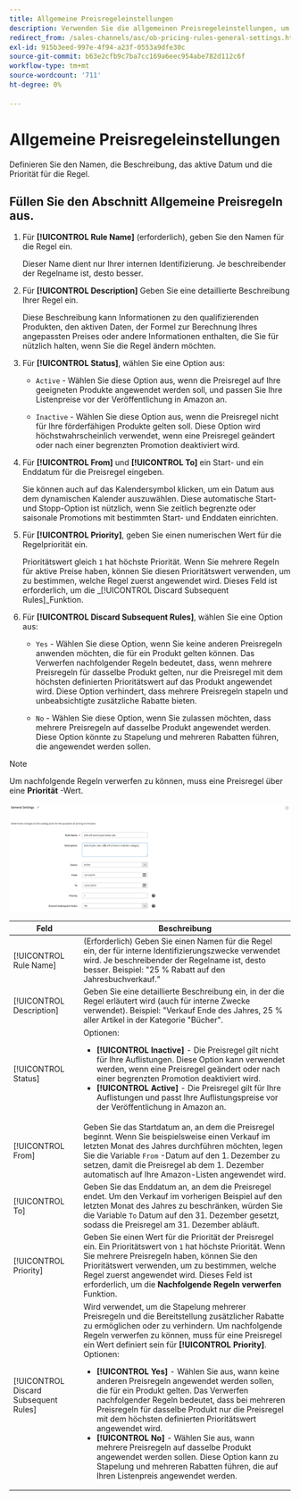 ```yaml
---
title: Allgemeine Preisregeleinstellungen
description: Verwenden Sie die allgemeinen Preisregeleinstellungen, um die Hauptmerkmale einer Regel für den Börsennotierungspreis zu definieren.
redirect_from: /sales-channels/asc/ob-pricing-rules-general-settings.html
exl-id: 915b3eed-997e-4f94-a23f-0553a9dfe30c
source-git-commit: b63e2cfb9c7ba7cc169a6eec954abe782d112c6f
workflow-type: tm+mt
source-wordcount: '711'
ht-degree: 0%

---
```


# Allgemeine Preisregeleinstellungen

Definieren Sie den Namen, die Beschreibung, das aktive Datum und die Priorität für die Regel.

## Füllen Sie den Abschnitt Allgemeine Preisregeln aus.

1. Für **[!UICONTROL Rule Name]** (erforderlich), geben Sie den Namen für die Regel ein.

   Dieser Name dient nur Ihrer internen Identifizierung. Je beschreibender der Regelname ist, desto besser.

1. Für **[!UICONTROL Description]** Geben Sie eine detaillierte Beschreibung Ihrer Regel ein.

   Diese Beschreibung kann Informationen zu den qualifizierenden Produkten, den aktiven Daten, der Formel zur Berechnung Ihres angepassten Preises oder andere Informationen enthalten, die Sie für nützlich halten, wenn Sie die Regel ändern möchten.

1. Für **[!UICONTROL Status]**, wählen Sie eine Option aus:

   - `Active` - Wählen Sie diese Option aus, wenn die Preisregel auf Ihre geeigneten Produkte angewendet werden soll, und passen Sie Ihre Listenpreise vor der Veröffentlichung in Amazon an.

   - `Inactive` - Wählen Sie diese Option aus, wenn die Preisregel nicht für Ihre förderfähigen Produkte gelten soll. Diese Option wird höchstwahrscheinlich verwendet, wenn eine Preisregel geändert oder nach einer begrenzten Promotion deaktiviert wird.

1. Für **[!UICONTROL From]** und **[!UICONTROL To]** ein Start- und ein Enddatum für die Preisregel eingeben.

   Sie können auch auf das Kalendersymbol klicken, um ein Datum aus dem dynamischen Kalender auszuwählen. Diese automatische Start- und Stopp-Option ist nützlich, wenn Sie zeitlich begrenzte oder saisonale Promotions mit bestimmten Start- und Enddaten einrichten.

1. Für **[!UICONTROL Priority]**, geben Sie einen numerischen Wert für die Regelpriorität ein.

   Prioritätswert gleich `1` hat höchste Priorität. Wenn Sie mehrere Regeln für aktive Preise haben, können Sie diesen Prioritätswert verwenden, um zu bestimmen, welche Regel zuerst angewendet wird. Dieses Feld ist erforderlich, um die _[!UICONTROL Discard Subsequent Rules]_Funktion.

1. Für **[!UICONTROL Discard Subsequent Rules]**, wählen Sie eine Option aus:

   - `Yes` - Wählen Sie diese Option, wenn Sie keine anderen Preisregeln anwenden möchten, die für ein Produkt gelten können. Das Verwerfen nachfolgender Regeln bedeutet, dass, wenn mehrere Preisregeln für dasselbe Produkt gelten, nur die Preisregel mit dem höchsten definierten Prioritätswert auf das Produkt angewendet wird. Diese Option verhindert, dass mehrere Preisregeln stapeln und unbeabsichtigte zusätzliche Rabatte bieten.

   - `No` - Wählen Sie diese Option, wenn Sie zulassen möchten, dass mehrere Preisregeln auf dasselbe Produkt angewendet werden. Diese Option könnte zu Stapelung und mehreren Rabatten führen, die angewendet werden sollen.

>[!NOTE]
>
>Um nachfolgende Regeln verwerfen zu können, muss eine Preisregel über eine **Priorität** -Wert.

![Allgemeine Preisregeleinstellungen](assets/amazon-pricing-rule-general.png)

| Feld | Beschreibung |
|---|---|
| [!UICONTROL Rule Name] | (Erforderlich) Geben Sie einen Namen für die Regel ein, der für interne Identifizierungszwecke verwendet wird. Je beschreibender der Regelname ist, desto besser. Beispiel: &quot;25 % Rabatt auf den Jahresbuchverkauf.&quot; |
| [!UICONTROL Description] | Geben Sie eine detaillierte Beschreibung ein, in der die Regel erläutert wird (auch für interne Zwecke verwendet). Beispiel: &quot;Verkauf Ende des Jahres, 25 % aller Artikel in der Kategorie &quot;Bücher&quot;. |
| [!UICONTROL Status] | Optionen:<ul><li>**[!UICONTROL Inactive]** - Die Preisregel gilt nicht für Ihre Auflistungen. Diese Option kann verwendet werden, wenn eine Preisregel geändert oder nach einer begrenzten Promotion deaktiviert wird.</li><li>**[!UICONTROL Active]** - Die Preisregel gilt für Ihre Auflistungen und passt Ihre Auflistungspreise vor der Veröffentlichung in Amazon an.</li></ul> |
| [!UICONTROL From] | Geben Sie das Startdatum an, an dem die Preisregel beginnt. Wenn Sie beispielsweise einen Verkauf im letzten Monat des Jahres durchführen möchten, legen Sie die Variable `From` -Datum auf den 1. Dezember zu setzen, damit die Preisregel ab dem 1. Dezember automatisch auf Ihre Amazon-Listen angewendet wird. |
| [!UICONTROL To] | Geben Sie das Enddatum an, an dem die Preisregel endet. Um den Verkauf im vorherigen Beispiel auf den letzten Monat des Jahres zu beschränken, würden Sie die Variable `To` Datum auf den 31. Dezember gesetzt, sodass die Preisregel am 31. Dezember abläuft. |
| [!UICONTROL Priority] | Geben Sie einen Wert für die Priorität der Preisregel ein. Ein Prioritätswert von `1` hat höchste Priorität. Wenn Sie mehrere Preisregeln haben, können Sie den Prioritätswert verwenden, um zu bestimmen, welche Regel zuerst angewendet wird. Dieses Feld ist erforderlich, um die **Nachfolgende Regeln verwerfen** Funktion. |
| [!UICONTROL Discard Subsequent Rules] | Wird verwendet, um die Stapelung mehrerer Preisregeln und die Bereitstellung zusätzlicher Rabatte zu ermöglichen oder zu verhindern. Um nachfolgende Regeln verwerfen zu können, muss für eine Preisregel ein Wert definiert sein für **[!UICONTROL Priority]**. Optionen:<ul><li>**[!UICONTROL Yes]** - Wählen Sie aus, wann keine anderen Preisregeln angewendet werden sollen, die für ein Produkt gelten. Das Verwerfen nachfolgender Regeln bedeutet, dass bei mehreren Preisregeln für dasselbe Produkt nur die Preisregel mit dem höchsten definierten Prioritätswert angewendet wird.</li><li>**[!UICONTROL No]** - Wählen Sie aus, wann mehrere Preisregeln auf dasselbe Produkt angewendet werden sollen. Diese Option kann zu Stapelung und mehreren Rabatten führen, die auf Ihren Listenpreis angewendet werden.</li></ul> |

